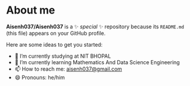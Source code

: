 # About me


**Aisenh037/Aisenh037** is a ✨ _special_ ✨ repository because its `README.md` (this file) appears on your GitHub profile.

Here are some ideas to get you started:

- 🔭 I’m currently studying at NIT BHOPAL
- 🌱 I’m currently learning Mathematics And Data Science Engineering
- 📫 How to reach me: aisenh037@gmail.com
- 😄 Pronouns: he/him
  
